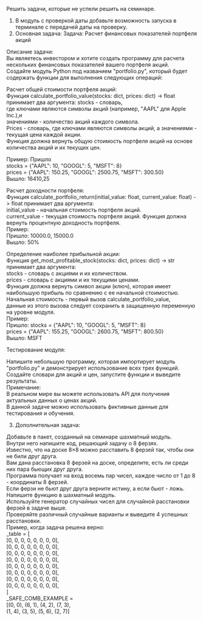 Решить задачи, которые не успели решить на семинаре.  

1. В модуль с проверкой даты добавьте возможность запуска в терминале с передачей даты на проверку.  
2. Основная задача: Задача: Расчет финансовых показателей портфеля акций  
 
Описание задачи:  
Вы являетесь инвестором и хотите создать программу для расчета нескольких финансовых показателей вашего портфеля акций.   
Создайте модуль Python под названием "portfolio.py", который будет содержать функции для выполнения следующих операций:  

Расчет общей стоимости портфеля акций:  
Функция calculate_portfolio_value(stocks: dict, prices: dict) -> float принимает два аргумента: stocks - словарь,  
где ключами являются символы акций (например, "AAPL" для Apple Inc.),и  
значениями - количество акций каждого символа.  
Prices - словарь, где ключами являются символы акций, а значениями - текущая цена каждой акции.  
Функция должна вернуть общую стоимость портфеля акций на основе количества акций и их текущих цен.  

Пример: Пришло  
stocks = {"AAPL": 10, "GOOGL": 5, "MSFT": 8}  
prices = {"AAPL": 150.25, "GOOGL": 2500.75, "MSFT": 300.50}  
Вышло: 
16410,25

Расчет доходности портфеля:   
Функция calculate_portfolio_return(initial_value: float, current_value: float) -> float принимает два аргумента:  
initial_value - начальная стоимость портфеля акций.  
current_value - текущая стоимость портфеля акций. Функция должна вернуть процентную доходность портфеля.  
Пример:  
    Пришло: 10000.0, 15000.0  
    Вышло: 50%  

Определение наиболее прибыльной акции:  
Функция get_most_profitable_stock(stocks: dict, prices: dict) -> str принимает два аргумента:  
stocks - словарь с акциями и их количеством.  
prices - словарь с акциями и их текущими ценами.  
Функция должна вернуть символ акции (ключ), которая имеет наибольшую прибыль по сравнению с ее начальной стоимостью.  
Начальная стоимость - первый вызов calculate_portfolio_value,  
данные из этого вызова следует сохранить в защищенную переменную на уровне модуля.  
Пример:  
    Пришло:
    stocks = {"AAPL": 10, "GOOGL": 5, "MSFT": 8}  
    prices = {"AAPL": 155.25, "GOOGL": 2600.75, "MSFT": 800.50}  
    Вышло: MSFT  


Тестирование модуля:

Напишите небольшую программу, которая импортирует модуль "portfolio.py" и демонстрирует использование всех трех функций.  
Создайте словари для акций и цен, запустите функции и выведите результаты.  
Примечание:  
В реальном мире вы можете использовать API для получения актуальных данных о ценах акций.   
В данной задаче можно использовать фиктивные данные для тестирования и обучения.  



3. Дополнительная задача:

Добавьте в пакет, созданный на семинаре шахматный модуль.  
Внутри него напишите код, решающий задачу о 8 ферзях.  
Известно, что на доске 8×8 можно расставить 8 ферзей так, чтобы они не били друг друга.  
Вам дана расстановка 8 ферзей на доске, определите, есть ли среди них пара бьющих друг друга.  
Программа получает на вход восемь пар чисел, каждое число от 1 до 8 - координаты 8 ферзей.  
Если ферзи не бьют друг друга верните истину, а если бьют - ложь.  
Напишите функцию в шахматный модуль.  
Используйте генератор случайных чисел для случайной расстановки ферзей в задаче выше.  
Проверяйте различный случайные варианты и выведите 4 успешных расстановки.  
Пример, когда задача решена верно:  
_table = [  
[0, 0, 0, 0, 0, 0, 0, 0],  
[0, 0, 0, 0, 0, 0, 0, 0],  
[0, 0, 0, 0, 0, 0, 0, 0],  
[0, 0, 0, 0, 0, 0, 0, 0],   
[0, 0, 0, 0, 0, 0, 0, 0],  
[0, 0, 0, 0, 0, 0, 0, 0],  
[0, 0, 0, 0, 0, 0, 0, 0],  
[0, 0, 0, 0, 0, 0, 0, 0],  
]  
_SAFE_COMB_EXAMPLE =   
[(0, 0), (6, 1), (4, 2), (7, 3),  
(1, 4), (3, 5), (5, 6), (2, 7)]  
